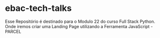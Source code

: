 # ebac-tech-talks
Esse Repositório é destinado para o Modulo 22 do curso Full Stack Python. Onde iremos criar uma Landing Page utilizando a Ferramenta JavaScript - PARCEL 
